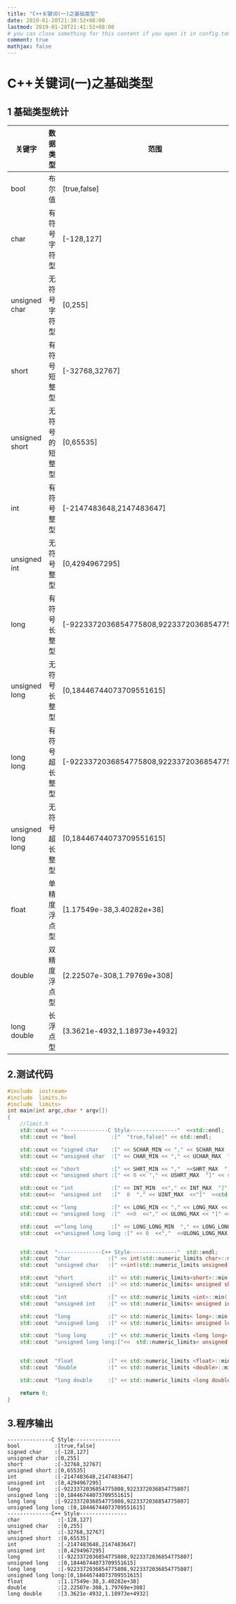 ```yaml
---
title: "C++关键词(一)之基础类型"
date: 2019-01-20T21:38:52+08:00
lastmod: 2019-01-28T21:41:52+08:00
# you can close something for this content if you open it in config.toml.
comment: true
mathjax: false
---
```


# C++关键词(一)之基础类型

## 1 基础类型统计

|关键字|数据类型|范围|备注|
|---|----|----|---|
|bool|布尔值|[true,false]|
|char|有符号字符型|[-128,127]|等价于signed char|
|unsigned char|无符号字符型|[0,255]|
|short|有符号短整型|[-32768,32767]|等价于signed short|
|unsigned short|无符号的短整型|[0,65535]||
|int|有符号整型|[-2147483648,2147483647]|等价于signed int|
|unsigned int|无符号整型|[0,4294967295]|
|long|有符号长整型|[-9223372036854775808,9223372036854775807]||等价于 signed long|
|unsigned long|无符号长整型|[0,18446744073709551615]|
|long long|有符号超长整型|[-9223372036854775808,9223372036854775807]|
|unsigned long long|无符号超长整型|[0,18446744073709551615]|
|float|单精度浮点型|[1.17549e-38,3.40282e+38]|
|double|双精度浮点型|[2.22507e-308,1.79769e+308]|
|long double|长浮点型|[3.3621e-4932,1.18973e+4932]|

## 2.测试代码

```cpp {linenos=table}
#include  iostream>
#include  limits.h>
#include  limits>
int main(int argc,char * argv[])
{
    //limit.h
    std::cout << "--------------C Style---------------"  <<std::endl;
    std::cout << "bool           :["  "true,false]" << std::endl;

    std::cout << "signed char    :[" << SCHAR_MIN << "," << SCHAR_MAX  "]"  <<std::endl;
    std::cout << "unsigned char  :[" << CHAR_MIN << "," << UCHAR_MAX  "]" << std::endl;

    std::cout << "short          :[" << SHRT_MIN << ","  <<SHRT_MAX  "]" << std::endl;
    std::cout << "unsigned short :[" << 0 << "," << USHRT_MAX  "]" << std::endl;

    std::cout << "int            :[" << INT_MIN  <<"," << INT_MAX  "]" << std::endl;
    std::cout<<  "unsigned int   :["  0  "," << UINT_MAX  <<"]"  <<std::endl;

    std::cout << "long           :[" << LONG_MIN << "," << LONG_MAX << "]" << std::endl;
    std::cout << "unsigned long  :["  <<0  <<"," << ULONG_MAX << "]" << std::endl;

    std::cout  <<"long long      :[" << LONG_LONG_MIN  "," << LONG_LONG_MAX  <<"]"  <<std::endl;
    std::cout  <<"unsigned long long :[" << 0  <<","  <<ULONG_LONG_MAX  <<"]"<<  std::endl;


    std::cout  "--------------C++ Style---------------"  std::endl;
    std::cout  "char            :[" << int(std::numeric_limits char>::min()) << "," << int(std::numeric_limits <char>::max()) << "]" << std::endl;
    std::cout  "unsigned char   :[" <<int(std::numeric_limits unsigned char>::min())<<  ","<<  int(std::numeric_limits <unsigned char>::max())  <<"]" << std::endl;

    std::cout  "short           :[" << std::numeric_limits<short>::min() << "," << std::numeric_limits< short>::max() << "]"  <<std::endl;
    std::cout  "unsigned short  :[" << std::numeric_limits< unsigned short>::min() << "," << std::numeric_limits<unsigned short>::max()<<  "]" << std::endl;

    std::cout  "int             :[" << std::numeric_limits <int>::min()<<  "," << std::numeric_limits <int>::max() <<"]"<<  std::endl;
    std::cout  "unsigned int    :[" << std::numeric_limits< unsigned int>::min() << "," << std::numeric_limits< unsigned int>::max() << "]" << std::endl;

    std::cout  "long            :[" << std::numeric_limits< long>::min() << "," << std::numeric_limits <long>::max() << "]"<<  std::endl;
    std::cout  "unsigned long   :[" << std::numeric_limits< unsigned long>::min()<<  "," << std::numeric_limits <unsigned long>::max() << "]" << std::endl;

    std::cout  "long long       :[" << std::numeric_limits <long long>::min() << "," << std::numeric_limits <long long>::max() << "]" << std::endl;
    std::cout  "unsigned long long:["<<  std::numeric_limits< unsigned long long>::min() << "," << std::numeric_limits <unsigned long long>::max() << "]" << std::endl;


    std::cout  "float           :[" << std::numeric_limits <float>::min() << ","  <<std::numeric_limits< float>::max() << "]"<<  std::endl;
    std::cout  "double          :[" << std::numeric_limits <double>::min()<<  ","  <<std::numeric_limits< double>::max() << "]" << std::endl;

    std::cout  "long double     :[" << std::numeric_limits <long double>::min() << "," << std::numeric_limits <long double>::max() << "]" << std::endl;

    return 0;
}
```

## 3.程序输出

```
--------------C Style---------------     
bool           :[true,false]
signed char    :[-128,127]
unsigned char  :[0,255]
short          :[-32768,32767]
unsigned short :[0,65535]
int            :[-2147483648,2147483647]
unsigned int   :[0,4294967295]
long           :[-9223372036854775808,9223372036854775807]
unsigned long  :[0,18446744073709551615]
long long      :[-9223372036854775808,9223372036854775807]
unsigned long long :[0,18446744073709551615]
--------------C++ Style---------------
char            :[-128,127]
unsigned char   :[0,255]
short           :[-32768,32767]
unsigned short  :[0,65535]
int             :[-2147483648,2147483647]
unsigned int    :[0,4294967295]
long            :[-9223372036854775808,9223372036854775807]
unsigned long   :[0,18446744073709551615]
long long       :[-9223372036854775808,9223372036854775807]
unsigned long long:[0,18446744073709551615]
float           :[1.17549e-38,3.40282e+38]
double          :[2.22507e-308,1.79769e+308]
long double     :[3.3621e-4932,1.18973e+4932]
```